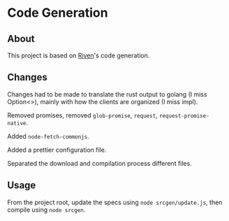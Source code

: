 # Code Generation

## About

This project is based on [Riven](https://github.com/MingweiSamuel/Riven/)'s code generation.

## Changes

Changes had to be made to translate the rust output to golang (I miss Option<>), mainly with how the clients are organized (I miss impl).

Removed promises, removed `glob-promise`, `request`, `request-promise-native`.

Added `node-fetch-commonjs`.

Added a prettier configuration file.

Separated the download and compilation process different files.

## Usage

From the project root, update the specs using `node srcgen/update.js`, then compile using `node srcgen`.
